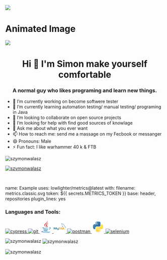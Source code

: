 <!--First photo for WoW!!! efect (I know it's actually make by wrong metchod)-->

<p align="left"> <img src="![image](https://github.com/SzymonWalasz/SzymonWalasz/assets/121094249/f8b244fd-698b-4678-9196-67ea30735aed)
" /> </p>

 <h1>Animated Image</h1>
   <img src="![image](https://github.com/SzymonWalasz/SzymonWalasz/assets/121094249/da7b6462-9524-4933-a670-b85705b2b298)">




<h1 align="center">Hi 👋 I'm Simon make yourself comfortable</h1>
<h3 align="center">A normal guy who likes programing and learn new things.</h3>

- 🔭 I’m currently working on become softwere tester 
- 🌱 I’m currently learning automation testing/ manual testing/ programing in Java 
- 👯 I’m looking to collaborate on open source projects
- 🤔 I’m looking for help with find good sources of knowlage
- 💬 Ask me about what you ever want
- 📫 How to reach me: send me a massage on my Fecbook or messanger
- 😄 Pronouns: Male
- ⚡ Fun fact: I like warhammer 40 k & FTB

<!--Próba zrobienia animowanego zdjecia w tle-->

  

  

<p align="left"> <img src="https://komarev.com/ghpvc/?username=szymonwalasz&label=Profile%20views&color=29b40e&style=flat" alt="szymonwalasz" /> </p>

<p align="left"> <a href="https://github.com/ryo-ma/github-profile-trophy"><img src="https://github-profile-trophy.vercel.app/?username=szymonwalasz" alt="szymonwalasz" /></a> </p>

<p align="left"> <a href="https://twitter.com/" target="blank"><img src="https://img.shields.io/twitter/follow/?logo=twitter&style=for-the-badge" alt="" /></a> </p>


name: Example
uses: lowlighter/metrics@latest
with:
  filename: metrics.classic.svg
  token: ${{ secrets.METRICS_TOKEN }}
  base: header, repositories
  plugin_lines: yes



<h3 align="left">Languages and Tools:</h3>
<p align="left"> <a href="https://www.cypress.io" target="_blank" rel="noreferrer"> <img src="https://raw.githubusercontent.com/simple-icons/simple-icons/6e46ec1fc23b60c8fd0d2f2ff46db82e16dbd75f/icons/cypress.svg" alt="cypress" width="40" height="40"/> </a> <a href="https://git-scm.com/" target="_blank" rel="noreferrer"> <img src="https://www.vectorlogo.zone/logos/git-scm/git-scm-icon.svg" alt="git" width="40" height="40"/> </a> <a href="https://www.java.com" target="_blank" rel="noreferrer"> <img src="https://raw.githubusercontent.com/devicons/devicon/master/icons/java/java-original.svg" alt="java" width="40" height="40"/> </a> <a href="https://www.mysql.com/" target="_blank" rel="noreferrer"> <img src="https://raw.githubusercontent.com/devicons/devicon/master/icons/mysql/mysql-original-wordmark.svg" alt="mysql" width="40" height="40"/> </a> <a href="https://postman.com" target="_blank" rel="noreferrer"> <img src="https://www.vectorlogo.zone/logos/getpostman/getpostman-icon.svg" alt="postman" width="40" height="40"/> </a> <a href="https://www.python.org" target="_blank" rel="noreferrer"> <img src="https://raw.githubusercontent.com/devicons/devicon/master/icons/python/python-original.svg" alt="python" width="40" height="40"/> </a> <a href="https://www.selenium.dev" target="_blank" rel="noreferrer"> <img src="https://raw.githubusercontent.com/detain/svg-logos/780f25886640cef088af994181646db2f6b1a3f8/svg/selenium-logo.svg" alt="selenium" width="40" height="40"/> </a> </p>

<p><img align="left" src="https://github-readme-stats.vercel.app/api/top-langs?username=szymonwalasz&show_icons=true&theme=tokyonight&locale=en&layout=compact" alt="szymonwalasz" /></p>

<p>&nbsp;<img align="center" src="https://github-readme-stats.vercel.app/api?username=szymonwalasz&show_icons=true&theme=tokyonight&locale=en" alt="szymonwalasz" /></p>

<p><img align="center" src="https://github-readme-streak-stats.herokuapp.com/?user=szymonwalasz&theme=highcontrast" alt="szymonwalasz" /></p>

